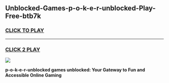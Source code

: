 
## Unblocked-Games-p-o-k-e-r-unblocked-Play-Free-btb7k
<h3>
<a href="https://premium76.site?title=p-o-k-e-r-unblocked&ref=19M">CLICK TO PLAY</a></h3>
<hr>

<h3>
<a href="https://premium76.site?title=p-o-k-e-r-unblocked&ref=19M">CLICK 2 PLAY</a>
  
</h3>

<a href="https://premium76.site?title=p-o-k-e-r-unblocked&ref=19M"><img src="https://clearcache.store/games.png"></a>


**p-o-k-e-r-unblocked games unblocked: Your Gateway to Fun and Accessible Online Gaming**

